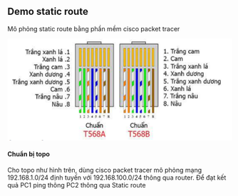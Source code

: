 ## Demo static route
  Mô phỏng static route bằng phần mềm cisco packet tracer

  <img src="Basicnetworkimages/10.png">

#### Chuẩn bị topo
  Cho topo như hình trên, dùng cisco packet tracer mô phỏng mạng 192.168.1.0/24 định tuyến với 192.168.100.0/24 thông qua router.
  Để đạt kết quả PC1 ping thông PC2 thông qua Static route